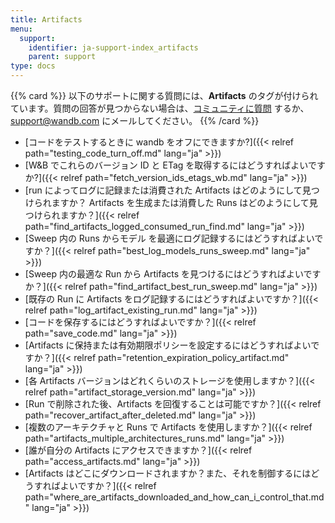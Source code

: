 ```yaml
---
title: Artifacts
menu:
  support:
    identifier: ja-support-index_artifacts
    parent: support
type: docs
---
```


{{% card %}}
以下のサポートに関する質問には、<b>Artifacts</b> のタグが付けられています。質問の回答が見つからない場合は、[コミュニティに質問](https://community.wandb.ai/) するか、[support@wandb.com](mailto:support@wandb.com) にメールしてください。
{{% /card %}}

- [コードをテストするときに wandb をオフにできますか?]({{< relref path="testing_code_turn_off.md" lang="ja" >}})
- [W&B でこれらのバージョン ID と ETag を取得するにはどうすればよいですか?]({{< relref path="fetch_version_ids_etags_wb.md" lang="ja" >}})
- [run によってログに記録または消費された Artifacts はどのようにして見つけられますか？ Artifacts を生成または消費した Runs はどのようにして見つけられますか？]({{< relref path="find_artifacts_logged_consumed_run_find.md" lang="ja" >}})
- [Sweep 内の Runs からモデル を最適にログ記録するにはどうすればよいですか？]({{< relref path="best_log_models_runs_sweep.md" lang="ja" >}})
- [Sweep 内の最適な Run から Artifacts を見つけるにはどうすればよいですか？]({{< relref path="find_artifact_best_run_sweep.md" lang="ja" >}})
- [既存の Run に Artifacts をログ記録するにはどうすればよいですか？]({{< relref path="log_artifact_existing_run.md" lang="ja" >}})
- [コードを保存するにはどうすればよいですか？]({{< relref path="save_code‌.md" lang="ja" >}})
- [Artifacts に保持または有効期限ポリシーを設定するにはどうすればよいですか？]({{< relref path="retention_expiration_policy_artifact.md" lang="ja" >}})
- [各 Artifacts バージョンはどれくらいのストレージを使用しますか？]({{< relref path="artifact_storage_version.md" lang="ja" >}})
- [Run で削除された後、Artifacts を回復することは可能ですか？]({{< relref path="recover_artifact_after_deleted.md" lang="ja" >}})
- [複数のアーキテクチャと Runs で Artifacts を使用しますか？]({{< relref path="artifacts_multiple_architectures_runs.md" lang="ja" >}})
- [誰が自分の Artifacts にアクセスできますか？]({{< relref path="access_artifacts.md" lang="ja" >}})
- [Artifacts はどこにダウンロードされますか？また、それを制御するにはどうすればよいですか？]({{< relref path="where_are_artifacts_downloaded_and_how_can_i_control_that.md" lang="ja" >}})
